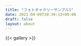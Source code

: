 ```yaml
---
title: "フォトギャラリーサンプル1"
date: 2021-04-09T20:39:13+09:00
draft: false
layout: about
---
```

{{< gallery >}}
